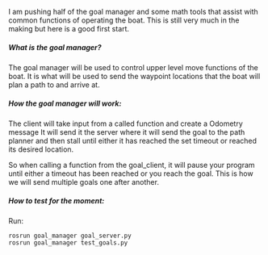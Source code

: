 I am pushing half of the goal manager and some math tools that assist with common functions of operating the boat. This is still very much in the making but here is a good first start. 

##### What is the goal manager?

The goal manager will be used to control upper level move functions of the boat.
It is what will be used to send the waypoint locations that the boat will plan a path
to and arrive at. 

##### How the goal manager will work:

The client will take input from a called function and create a Odometry message
It will send it the server where it will send the goal to the path planner and then 
stall until either it has reached the set timeout or reached its desired location. 

So when calling a function from the goal_client, it will pause your program until either
a timeout has been reached or you reach the goal. This is how we will send multiple 
goals one after another. 

##### How to test for the moment:

Run:

    rosrun goal_manager goal_server.py
    rosrun goal_manager test_goals.py

    
